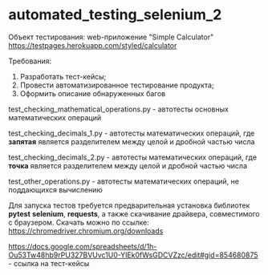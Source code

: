 # automated_testing_selenium_2

Объект тестирования: web-приложение "Simple Calculator" https://testpages.herokuapp.com/styled/calculator

Требования:
1. Разработать тест-кейсы;
2. Провести автоматизированное тестирование продукта;
3. Оформить описание обнаруженных багов

test_checking_mathematical_operations.py - автотесты основных математических операций

test_checking_decimals_1.py - автотесты математических операций, где **запятая** является разделителем между целой и дробной частью числа

test_checking_decimals_2.py - автотесты математических операций, где **точка** является разделителем между целой и дробной частью числа

test_other_operations.py - автотесты математических операций, не поддающихся вычислению

Для запуска тестов требуется предварительная установка библиотек **pytest** **selenium**, **requests**, а также скачивание драйвера, совместимого с браузером. Скачать можно по ссылке: https://chromedriver.chromium.org/downloads

https://docs.google.com/spreadsheets/d/1h-Ou53Tw48hb9rPU327BVUvc1U0-YIEk0fWsGDCVZzc/edit#gid=854680875 - ссылка на тест-кейсы
